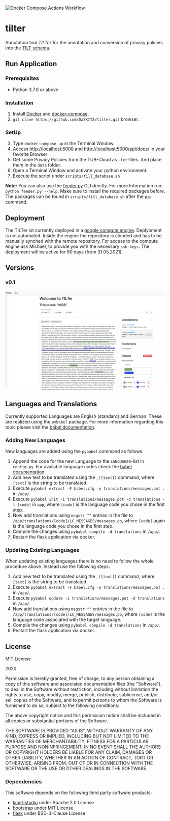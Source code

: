 ![Docker Compose Actions Workflow](https://github.com/DaSKITA/tilter/workflows/Docker%20Compose%20Actions%20Workflow/badge.svg)

# tilter
Annotation tool _TILTer_ for the annotation and conversion of privacy policies into the [TILT schema](https://github.com/Transparency-Information-Language/schema).


## Run Application

### Prerequisites

* Python 3.7.0 or above

### Installation
1. Install [Docker](https://docs.docker.com/get-docker/) and [docker-compose](https://docs.docker.com/compose/install/).
2. `git clone https://github.com/DaSKITA/tilter.git`
browser.


### SetUp

3. Type `docker-compose up` in the Terminal Window.
4. Access [http://localhost:5000](http://localhost:5000) and [http://localhost:5000/api/docs/](http://localhost:5000/api/docs/) in your favorite Browser
5. Get some Privacy Policies from the TUB-Cloud as `.txt`-files. And place them in the `data` folder.
6. Open a Terminal Window and activate your python environment.
7. Execute the script under `scripts/fill_database.sh`


__Note:__ You can also use the [feeder.py](/scripts/feeder.py) CLI drectly. For more Information run: `python feeder.py --help`. Make sure to install the required packages before.
The packages can be found in `scripts/fill_database.sh` after the `pip` command.

## Deployment

The TILTer ist currently deployed in a [google compute engine](http://34.89.190.55:5000/).
Deplyoment is not automated. Inside the engine the repository is clonded and has to be manually synched with
the remote repository. For access to the compute engine ask Michael, to provide you with the necessary
`ssh-keys`. The deployment will be active for 90 days (from 31.05.2021).
## Versions

### v0.1
![](./.docs/screen1.png)

## Languages and Translations
Currently supported Languages are English (standard) and German. These are realized using the `pybabel` package. For more information regarding this topic please visit the [babel documentation](http://babel.pocoo.org/en/latest/index.html).

### Adding New Languages
New languages are added using the `pybabel` command as follows:
1. Append the code for the new Language to the `LANGUAGES`-list in `config.py`. For available language codes check the [babel documentation](http://babel.pocoo.org/en/latest/index.html).
2. Add new text to be translated using the `_([text])` command, where `[text]` is the string to be translated.
3. Execute `pybabel extract -F babel.cfg -o translations/messages.pot .` in `/app/`.
4. Execute `pybabel init -i translations/messages.pot -d translations -l [code]` in `app`, where `[code]` is the language code you chose in the first step.
5. Now add translations using `msgstr ""` entries in the file to `/app/translations/[code]/LC_MESSAGES/messages.po`, where `[code]` again is the language code you chose in the first step.
6. Compile the changes using `pybabel compile -d translations` in `/app/`.
7. Restart the flask application via docker.

### Updating Existing Languages
When updating existing languages there is no need to follow the whole procedure above. Instead use the following steps:
1. Add new text to be translated using the `_([text])` command, where `[text]` is the string to be translated.
2. Execute `pybabel extract -F babel.cfg -o translations/messages.pot .` in `/app/`.
3. Execute `pybabel update -i translations/messages.pot -d translations` in `/app/`.
4. Now add translations using `msgstr ""` entries in the file to `/app/translations/[code]/LC_MESSAGES/messages.po`, where `[code]` is the language code associated with the target language.
5. Compile the changes using `pybabel compile -d translations` in `/app/`.
6. Restart the flask application via docker.

## License
MIT License

2020

Permission is hereby granted, free of charge, to any person obtaining a copy of this software and associated documentation files (the "Software"), to deal in the Software without restriction, including without limitation the rights to use, copy, modify, merge, publish, distribute, sublicense, and/or sell copies of the Software, and to permit persons to whom the Software is furnished to do so, subject to the following conditions:

The above copyright notice and this permission notice shall be included in all copies or substantial portions of the Software.

THE SOFTWARE IS PROVIDED "AS IS", WITHOUT WARRANTY OF ANY KIND, EXPRESS OR IMPLIED, INCLUDING BUT NOT LIMITED TO THE WARRANTIES OF MERCHANTABILITY, FITNESS FOR A PARTICULAR PURPOSE AND NONINFRINGEMENT. IN NO EVENT SHALL THE AUTHORS OR COPYRIGHT HOLDERS BE LIABLE FOR ANY CLAIM, DAMAGES OR OTHER LIABILITY, WHETHER IN AN ACTION OF CONTRACT, TORT OR OTHERWISE, ARISING FROM, OUT OF OR IN CONNECTION WITH THE SOFTWARE OR THE USE OR OTHER DEALINGS IN THE SOFTWARE.

### Dependencies
This software depends on the following third party software products:
- [label-studio](https://github.com/heartexlabs/label-studio-frontend) under Apache 2.0 License
- [bootstrap](https://github.com/twbs/bootstrap) under MIT License
- [flask](https://github.com/pallets/flask) under BSD-3-Clause License
